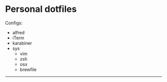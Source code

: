 # Personal dotfiles

Configs:
- alfred
- iTerm
- karabiner
- sys
    - vim
    - zsh
    - osx
    - brewfile
---